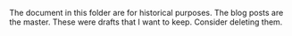 The document in this folder are for historical purposes. The blog posts are the master. These were drafts that I want to keep. Consider deleting them.